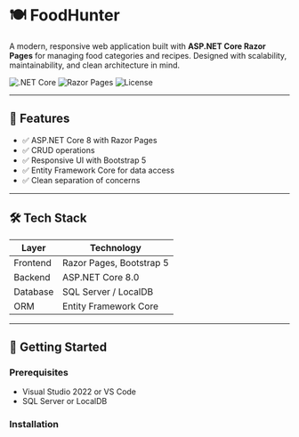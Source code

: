 # 🍽️ FoodHunter

A modern, responsive web application built with **ASP.NET Core Razor Pages** for managing food categories and recipes. Designed with scalability, maintainability, and clean architecture in mind.

![.NET Core](https://img.shields.io/badge/.NET-8.0-blueviolet)
![Razor Pages](https://img.shields.io/badge/Razor%20Pages-ASP.NET%20Core-blue)
![License](https://img.shields.io/github/license/yourusername/FoodHunter)

---

## 📌 Features

- ✅ ASP.NET Core 8 with Razor Pages
- ✅ CRUD operations
- ✅ Responsive UI with Bootstrap 5
- ✅ Entity Framework Core for data access
- ✅ Clean separation of concerns

---         

## 🛠️ Tech Stack

| Layer            | Technology                     |
|------------------|--------------------------------|
| Frontend         | Razor Pages, Bootstrap 5       |
| Backend          | ASP.NET Core 8.0               |
| Database         | SQL Server / LocalDB           |
| ORM              | Entity Framework Core          |


---

## 🚀 Getting Started

### Prerequisites

- Visual Studio 2022 or VS Code
- SQL Server or LocalDB

### Installation
